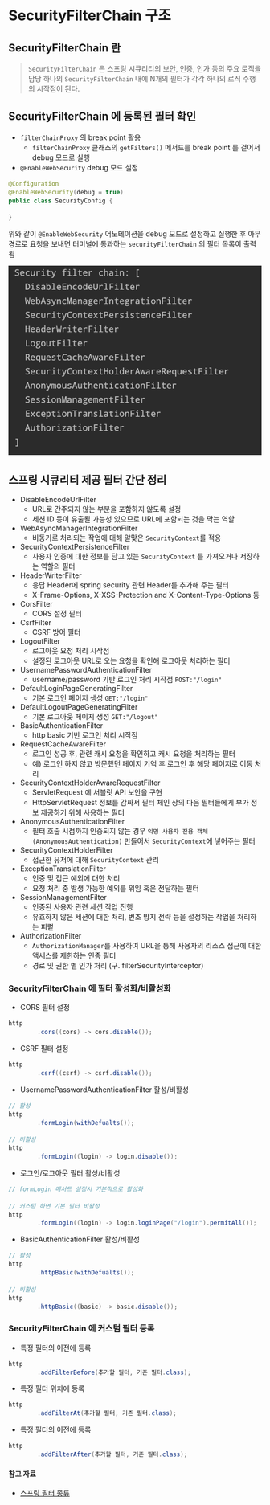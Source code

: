 # SecurityFilterChain 구조

## SecurityFilterChain 란
> `SecurityFilterChain` 은 스프링 시큐리티의 보안, 인증, 인가 등의 주요 로직을 담당
> 하나의 `SecurityFilterChain` 내에 N개의 필터가 각각 하나의 로직 수행의 시작점이 된다.

## SecurityFilterChain 에 등록된 필터 확인
* `filterChainProxy` 의 break point 활용
    * `filterChainProxy` 클래스의 `getFilters()` 메서드를 break point 를 걸어서 debug 모드로 실행
* `@EnableWebSecurity` debug 모드 설정
```java
@Configuration
@EnableWebSecurity(debug = true)
public class SecurityConfig {
    
}
```
위와 같이 `@EnableWebSecurity` 어노테이션을 debug 모드로 설정하고 실행한 후 아무 경로로 요청을 보내면 터미널에 통과하는 `securityFilterChain` 의 필터 목록이 출력됨

![img.png](image/ch4/ch4-1.png)

## 스프링 시큐리티 제공 필터 간단 정리
* DisableEncodeUrlFilter
    * URL로 간주되지 않는 부분을 포함하지 않도록 설정
    * 세션 ID 등이 유출될 가능성 있으므로 URL에 포함되는 것을 막는 역할
* WebAsyncManagerIntegrationFilter
    * 비동기로 처리되는 작업에 대해 알맞은 `SecurityContext`를 적용
* SecurityContextPersistenceFilter
    * 사용자 인증에 대한 정보를 담고 있는 `SecurityContext` 를 가져오거나 저장하는 역할의 필터
* HeaderWriterFilter
    * 응답 Header에 spring security 관련 Header를 추가해 주는 필터
    * X-Frame-Options, X-XSS-Protection and X-Content-Type-Options 등
* CorsFilter
    * CORS 설정 필터
* CsrfFilter
    * CSRF 방어 필터
* LogoutFilter
    * 로그아웃 요청 처리 시작점 
    * 설정된 로그아웃 URL로 오는 요청을 확인해 로그아웃 처리하는 필터
* UsernamePasswordAuthenticationFilter
    * username/password 기반 로그인 처리 시작점 `POST:"/login"`
* DefaultLoginPageGeneratingFilter
    * 기본 로그인 페이지 생성 `GET:"/login"`
* DefaultLogoutPageGeneratingFilter
    * 기본 로그아웃 페이지 생성 `GET:"/logout"`
* BasicAuthenticationFilter
    * http basic 기반 로그인 처리 시작점
* RequestCacheAwareFilter
    * 로그인 성공 후, 관련 캐시 요청을 확인하고 캐시 요청을 처리하는 필터
    * 예) 로그인 하지 않고 방문했던 페이지 기억 후 로그인 후 해당 페이지로 이동 처리
* SecurityContextHolderAwareRequestFilter
    * ServletRequest 에 서블릿 API 보안을 구현
    * HttpServletRequest 정보를 감싸서 필터 체인 상의 다음 필터들에게 부가 정보 제공하기 위해 사용하는 필터
* AnonymousAuthenticationFilter
    * 필터 호출 시점까지 인증되지 않는 경우 `익명 사용자 전용 객체(AnonymousAuthentication)` 만들어서 `SecurityContext`에 넣어주는 필터
* SecurityContextHolderFilter
    * 접근한 유저에 대해 `SecurityContext` 관리 
* ExceptionTranslationFilter
    * 인증 및 접근 예외에 대한 처리 
    * 요청 처리 중 발생 가능한 예외를 위임 혹은 전달하는 필터
* SessionManagementFilter
    * 인증된 사용자 관련 세션 작업 진행
    * 유효하지 않은 세션에 대한 처리, 변조 방지 전략 등을 설정하는 작업을 처리하는 피렅
* AuthorizationFilter
    * `AuthorizationManager`를 사용하여 URL을 통해 사용자의 리소스 접근에 대한 액세스를 제한하는 인증 필터
    * 경로 및 권한 별 인가 처리 (구. filterSecurityInterceptor)

### SecurityFilterChain 에 필터 활성화/비활성화
* CORS 필터 설정
```java
http
        .cors((cors) -> cors.disable());
```

* CSRF 필터 설정
```java
http
        .csrf((csrf) -> csrf.disable());
```

* UsernamePasswordAuthenticationFilter 활성/비활성
```java
// 활성
http
        .formLogin(withDefualts());

// 비활성
http
        .formLogin((login) -> login.disable());
```
* 로그인/로그아웃 필터 활성/비활성
```java
// formLogin 메서드 설정시 기본적으로 활성화

// 커스텀 하면 기본 필터 비활성
http
        .formLogin((login) -> login.loginPage("/login").permitAll());
```

* BasicAuthenticationFilter 활성/비활성
```java
// 활성
http
        .httpBasic(withDefualts());

// 비활성
http
        .httpBasic((basic) -> basic.disable());
```

### SecurityFilterChain 에 커스텀 필터 등록
* 특정 필터의 이전에 등록
```java
http
        .addFilterBefore(추가할 필터, 기존 필터.class);
```
* 특정 필터 위치에 등록
```java
http
        .addFilterAt(추가할 필터, 기존 필터.class);
```
* 특정 필터의 이전에 등록
```java
http
        .addFilterAfter(추가할 필터, 기존 필터.class);
```

#### 참고 자료
* [스프링 필터 종류](https://developsd.tistory.com/138#google_vignette)